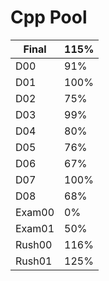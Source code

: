# Cpp Pool

| Final		| 115%		|
|-----------|-----------|
| D00		| 91%		|
| D01		| 100%		|
| D02		| 75%		|
| D03		| 99%		|
| D04		| 80%		|
| D05		| 76%		|
| D06		| 67%		|
| D07		| 100%		|
| D08		| 68%		|
| Exam00	| 0%		|
| Exam01	| 50%		|
| Rush00	| 116%		|
| Rush01	| 125%		|
